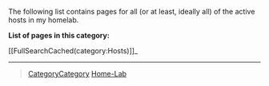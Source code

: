 

The following list contains pages for all (or at least, ideally all) of the active hosts in my homelab.

**List of pages in this category:**

[[FullSearchCached(category:Hosts)]]\_

* * * * *

> [CategoryCategory](CategoryCategory) [Home-Lab](Home-Lab)
